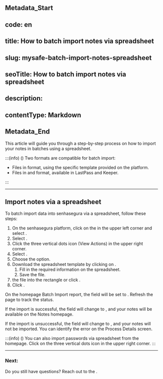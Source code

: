 ## Metadata_Start 
## code: en
## title: How to batch import notes via spreadsheet 
## slug: mysafe-batch-import-notes-spreadsheet 
## seoTitle: How to batch import notes via spreadsheet 
## description:  
## contentType: Markdown 
## Metadata_End
This article will guide you through a step-by-step process on how to import your notes in batches using a spreadsheet.

:::(info) ()
Two formats are compatible for batch import:

- Files in  format, using the specific template provided on the platform.
- Files in  and  format, available in LastPass and Keeper.

:::

***
## Import notes via a spreadsheet
To batch import data into senhasegura via a spreadsheet, follow these steps:
1. On the senhasegura platform, click on the  in the upper left corner and select .
2. Select .
3. Click the three vertical dots icon  (View Actions) in the upper right corner.
4. Select .
5. Choose the  option.
6. Download the spreadsheet template by clicking on .
    1. Fill in the required information on the spreadsheet.
    2. Save the file.
7.  the file into the rectangle or click .
8. Click .

On the homepage Batch Import report, the  field will be set to . Refresh the page to track the status.

If the import is successful, the  field will change to , and your notes will be available on the Notes homepage.

If the import is unsuccessful, the  field will change to , and your notes will not be imported. You can identify the error on the Process Details screen.

:::(info) ()
You can also import passwords via spreadsheet from the  homepage. Click on the three vertical dots icon  in the upper right corner.
:::
***
### Next:


Do you still have questions? Reach out to the .